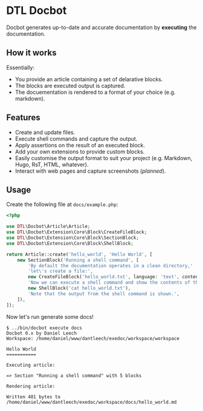 DTL Docbot
==========

Docbot generates up-to-date and accurate documentation by **executing** the
documentation.

How it works
------------

Essentially:

- You provide an article containing a set of delarative blocks.
- The blocks are executed output is captured.
- The docuementation is rendered to a format of your choice (e.g. markdown).

Features
--------

- Create and update files.
- Execute shell commands and capture the output.
- Apply assertions on the result of an executed block.
- Add your own extensions to provide custom blocks.
- Easily customise the output format to suit your project (e.g. Markdown,
  Hugo, RsT, HTML, whatever).
- Interact with web pages and capture screenshots (_planned_).

Usage
-----

Create the following file at `docs/example.php`:

```php
<?php

use DTL\Docbot\Article\Article;
use DTL\Docbot\Extension\Core\Block\CreateFileBlock;
use DTL\Docbot\Extension\Core\Block\SectionBlock;
use DTL\Docbot\Extension\Core\Block\ShellBlock;

return Article::create('hello_world', 'Hello World', [
    new SectionBlock('Running a shell command', [
        'By default the documentation operates in a clean directory,' .
        'let\'s create a file:',
        new CreateFileBlock('hello_world.txt', language: 'text', content: 'Hello World!'),
        'Now we can execute a shell command and show the contents of that file:',
        new ShellBlock('cat hello_world.txt'),
        'Note that the output from the shell command is shown.',
    ]),
]);
```
Now let's run generate some docs!
```shell
$ ../bin/docbot execute docs
Docbot 0.x by Daniel Leech
Workspace: /home/daniel/www/dantleech/exedoc/workspace/workspace

Hello World
===========

Executing article:

=> Section "Running a shell command" with 5 blocks

Rendering article:

Written 401 bytes to /home/daniel/www/dantleech/exedoc/workspace/docs/hello_world.md
```

